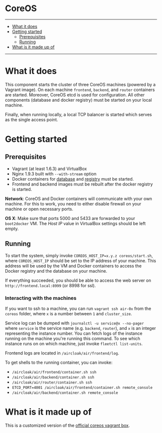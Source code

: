 CoreOS
==========

----------------------

- [What it does](#what-it-does)
- [Getting started](#getting-started)
    - [Prerequisites](#prerequisites)
    - [Running](#running)
- [What is it made up of](#what-is-it-made-up-of)

----------------------

# What it does

This component starts the cluster of three CoreOS machines (powered by a Vagrant image). On each machine `frontend`, `backend`, and `router` containers are started. Moreover, CoreOS etcd is used for configuration. All other components (database and docker registry) must be started on your local machine.

Finally, when running locally, a local TCP balancer is started which serves as the single access point.

# Getting started

## Prerequisites

- Vagrant (at least 1.6.3) and VirtualBox
- Nginx 1.9.3 built with `--with-stream` option
- Docker containers for [database](../db/README.md) and [registry](../docker_registry/README.md) must be started.
- Frontend and backend images must be rebuilt after the docker registry is started.

__Network__: CoreOS and Docker containers will communicate with your own machine. For this to work, you need to either disable firewall on your machine or open necessary ports.

__OS X__: Make sure that ports 5000 and 5433 are forwarded to your `boot2docker` VM. The _Host IP_ value in VirtualBox settings should be left empty.

## Running

To start the system, simply invoke `COREOS_HOST_IP=x.y.z coreos/start.sh`, where `COREOS_HOST_IP` should be set to the IP address of your machine. This address will be used by the VM and Docker containers to access the Docker registry and the database on your machine.

If everything succeeded, you should be able to access the web server on `http://frontend.local:8999` (or 8998 for ssl).

### Interacting with the machines

If you want to ssh to a machine, you can run `vagrant ssh air-0x` from the `coreos` folder, where `x` is a number between `1` and `cluster_size`.

Service log can be dumped with `journalctl -u service@x --no-pager` where `service` is the service name (e.g. `backend`, `router`), and `x` is an integer representing the instance number. You can fetch logs of the instance running on the machine you're running this command. To see which instance runs on on which machine, just invoke `fleetctl list-units`.

Frontend logs are located in `/aircloak/air/frontend/log`.


To get shells to the running container, you can invoke:

- `/aircloak/air/frontend/container.sh ssh`
- `/aircloak/air/backend/container.sh ssh`
- `/aircloak/air/router/container.sh ssh`
- `ETCD_PORT=4001 /aircloak/air/frontend/container.sh remote_console`
- `/aircloak/air/backend/container.sh remote_console`


# What is it made up of

This is a customized version of the [official coreos vagrant box](https://github.com/coreos/coreos-vagrant).
